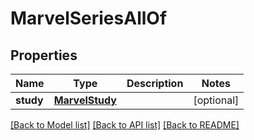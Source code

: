 # MarvelSeriesAllOf


## Properties
Name | Type | Description | Notes
------------ | ------------- | ------------- | -------------
**study** | [**MarvelStudy**](MarvelStudy.md) |  | [optional] 

[[Back to Model list]](../README.md#documentation-for-models) [[Back to API list]](../README.md#documentation-for-api-endpoints) [[Back to README]](../README.md)


